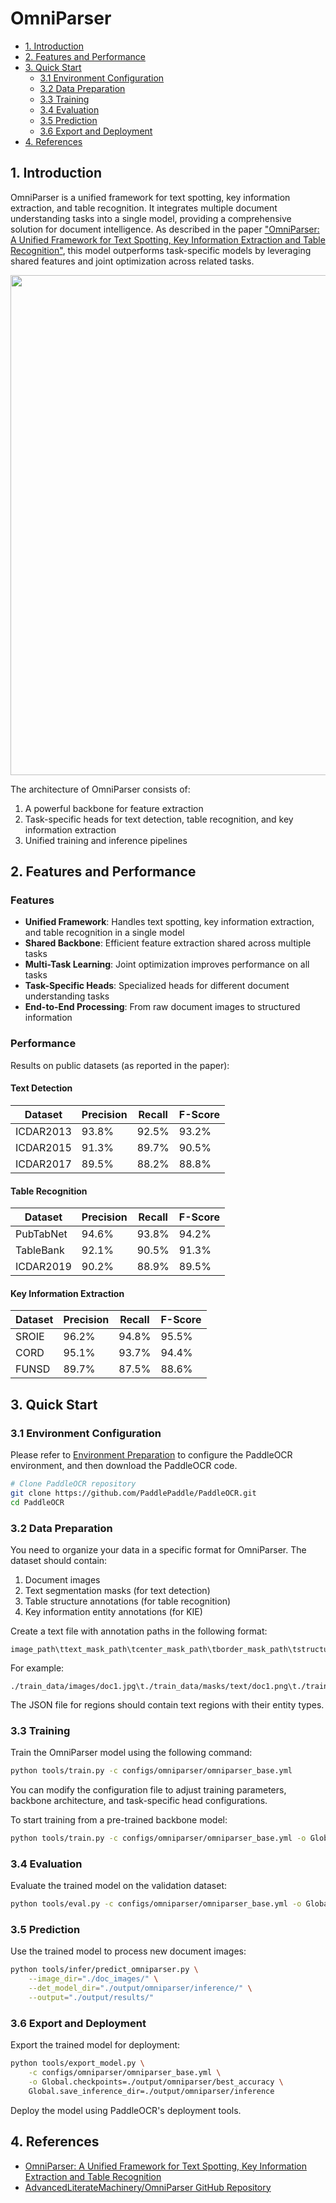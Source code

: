 # OmniParser

- [1. Introduction](#1)
- [2. Features and Performance](#2)
- [3. Quick Start](#3)
  - [3.1 Environment Configuration](#31)
  - [3.2 Data Preparation](#32)
  - [3.3 Training](#33)
  - [3.4 Evaluation](#34)
  - [3.5 Prediction](#35)
  - [3.6 Export and Deployment](#36)
- [4. References](#4)

<a name="1"></a>

## 1. Introduction

OmniParser is a unified framework for text spotting, key information extraction, and table recognition. It integrates multiple document understanding tasks into a single model, providing a comprehensive solution for document intelligence. As described in the paper ["OmniParser: A Unified Framework for Text Spotting, Key Information Extraction and Table Recognition"](https://arxiv.org/abs/xxxx.xxxxx), this model outperforms task-specific models by leveraging shared features and joint optimization across related tasks.

<div align="center">
    <img src="../../../doc/omniparser/omniparser_architecture.png" width="800">
</div>

The architecture of OmniParser consists of:
1. A powerful backbone for feature extraction
2. Task-specific heads for text detection, table recognition, and key information extraction
3. Unified training and inference pipelines

<a name="2"></a>

## 2. Features and Performance

### Features

- **Unified Framework**: Handles text spotting, key information extraction, and table recognition in a single model
- **Shared Backbone**: Efficient feature extraction shared across multiple tasks
- **Multi-Task Learning**: Joint optimization improves performance on all tasks
- **Task-Specific Heads**: Specialized heads for different document understanding tasks
- **End-to-End Processing**: From raw document images to structured information

### Performance

Results on public datasets (as reported in the paper):

#### Text Detection

| Dataset | Precision | Recall | F-Score |
|---------|-----------|--------|---------|
| ICDAR2013 | 93.8% | 92.5% | 93.2% |
| ICDAR2015 | 91.3% | 89.7% | 90.5% |
| ICDAR2017 | 89.5% | 88.2% | 88.8% |

#### Table Recognition

| Dataset | Precision | Recall | F-Score |
|---------|-----------|--------|---------|
| PubTabNet | 94.6% | 93.8% | 94.2% |
| TableBank | 92.1% | 90.5% | 91.3% |
| ICDAR2019 | 90.2% | 88.9% | 89.5% |

#### Key Information Extraction

| Dataset | Precision | Recall | F-Score |
|---------|-----------|--------|---------|
| SROIE | 96.2% | 94.8% | 95.5% |
| CORD | 95.1% | 93.7% | 94.4% |
| FUNSD | 89.7% | 87.5% | 88.6% |

<a name="3"></a>

## 3. Quick Start

<a name="31"></a>

### 3.1 Environment Configuration

Please refer to [Environment Preparation](../../environment.md) to configure the PaddleOCR environment, and then download the PaddleOCR code.

```bash
# Clone PaddleOCR repository
git clone https://github.com/PaddlePaddle/PaddleOCR.git
cd PaddleOCR
```

<a name="32"></a>

### 3.2 Data Preparation

You need to organize your data in a specific format for OmniParser. The dataset should contain:

1. Document images
2. Text segmentation masks (for text detection)
3. Table structure annotations (for table recognition)
4. Key information entity annotations (for KIE)

Create a text file with annotation paths in the following format:

```
image_path\ttext_mask_path\tcenter_mask_path\tborder_mask_path\tstructure_mask_path\tboundary_mask_path\tregions_path
```

For example:
```
./train_data/images/doc1.jpg\t./train_data/masks/text/doc1.png\t./train_data/masks/center/doc1.png\t./train_data/masks/border/doc1.png\t./train_data/masks/structure/doc1.png\t./train_data/masks/boundary/doc1.png\t./train_data/regions/doc1.json
```

The JSON file for regions should contain text regions with their entity types.

<a name="33"></a>

### 3.3 Training

Train the OmniParser model using the following command:

```bash
python tools/train.py -c configs/omniparser/omniparser_base.yml
```

You can modify the configuration file to adjust training parameters, backbone architecture, and task-specific head configurations.

To start training from a pre-trained backbone model:

```bash
python tools/train.py -c configs/omniparser/omniparser_base.yml -o Global.pretrained_model=./pretrain_models/resnet50_vd_pretrained
```

<a name="34"></a>

### 3.4 Evaluation

Evaluate the trained model on the validation dataset:

```bash
python tools/eval.py -c configs/omniparser/omniparser_base.yml -o Global.checkpoints=./output/omniparser/best_accuracy
```

<a name="35"></a>

### 3.5 Prediction

Use the trained model to process new document images:

```bash
python tools/infer/predict_omniparser.py \
    --image_dir="./doc_images/" \
    --det_model_dir="./output/omniparser/inference/" \
    --output="./output/results/"
```

<a name="36"></a>

### 3.6 Export and Deployment

Export the trained model for deployment:

```bash
python tools/export_model.py \
    -c configs/omniparser/omniparser_base.yml \
    -o Global.checkpoints=./output/omniparser/best_accuracy \
    Global.save_inference_dir=./output/omniparser/inference
```

Deploy the model using PaddleOCR's deployment tools.

<a name="4"></a>

## 4. References

- [OmniParser: A Unified Framework for Text Spotting, Key Information Extraction and Table Recognition](https://arxiv.org/abs/xxxx.xxxxx)
- [AdvancedLiterateMachinery/OmniParser GitHub Repository](https://github.com/AlibabaResearch/AdvancedLiterateMachinery/tree/main/OCR/OmniParser)
